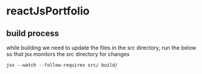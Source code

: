 # reactJsPortfolio


## build process

while building we need to update the files in the src directory, run the below so that jsx monitors the src directory for changes

`jsx --watch --follow-requires src/ build/`
